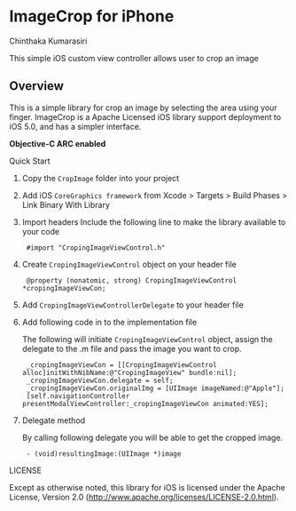 ImageCrop for iPhone
=============
Chinthaka Kumarasiri

This simple iOS custom view controller allows user to crop an image



Overview
--
This is a simple library for crop an image by selecting the area using your finger. ImageCrop is a Apache Licensed iOS library support deployment to iOS 5.0, and has a simpler interface.

**Objective-C ARC enabled**

Quick Start

1. Copy the `CropImage` folder into your project
2. Add iOS `CoreGraphics framework` from Xcode > Targets > Build Phases > Link Binary With Library 
3. Import headers
Include the following line to make the library available to your code

        #import "CropingImageViewControl.h"

4. Create `CropingImageViewControl` object on your header file

        @property (nonatomic, strong) CropingImageViewControl *cropingImageViewCon;

5. Add `CropingImageViewControllerDelegate` to your header file

6. Add following code in to the implementation file 

    The following will initiate `CropingImageViewControl` object, assign the delegate to the .m file and pass the image you want to crop.

        _cropingImageViewCon = [[CropingImageViewControl alloc]initWithNibName:@"CropingImageView" bundle:nil];
        _cropingImageViewCon.delegate = self;
        _cropingImageViewCon.originalImg = [UIImage imageNamed:@"Apple"];
        [self.navigationController presentModalViewController:_cropingImageViewCon animated:YES];

7. Delegate method

    By calling following delegate you will be able to get the cropped image.

        - (void)resultingImage:(UIImage *)image

LICENSE

Except as otherwise noted, this library for iOS is licensed under the Apache License, Version 2.0 (http://www.apache.org/licenses/LICENSE-2.0.html).